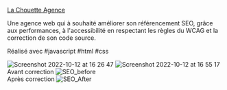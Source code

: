 <a href="https://yanncls.github.io/La-Chouette-Agence/" target="_blank">La Chouette Agence</a>
<br/>


Une agence web qui à souhaité améliorer son référencement SEO, grâce aux performances,
à l'accessibilité en respectant les règles du WCAG et la correction de son code source.
<br/>

Réalisé avec #javascript #html #css

![Screenshot 2022-10-12 at 16 26 47](https://user-images.githubusercontent.com/91957898/195369921-2ec9ad70-9792-441b-8989-b7daf581b531.png)
![Screenshot 2022-10-12 at 16 55 17](https://user-images.githubusercontent.com/91957898/195376920-139afde1-159e-42fb-a967-c8679d442401.png)
<br/>
Avant correction
![SEO_before](https://user-images.githubusercontent.com/91957898/195380002-abb49c06-16f5-4d03-a947-293f72680f98.png)
<br/>
Après correction
![SEO_After](https://user-images.githubusercontent.com/91957898/195380078-93526ffb-878b-4e85-8a0c-49b79910c7f7.png)
